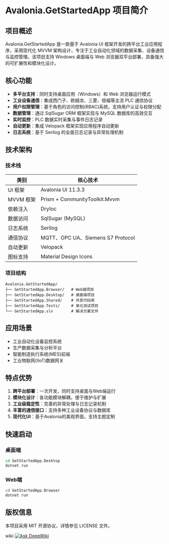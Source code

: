 # Avalonia.GetStartedApp 项目简介

## 项目概述

Avalonia.GetStartedApp 是一款基于 Avalonia UI 框架开发的跨平台工业应用程序，采用现代化 MVVM 架构设计，专注于工业自动化领域的数据采集、设备通信与监控管理。该项目支持 Windows 桌面端与 Web 浏览器双平台部署，具备强大的可扩展性和模块化设计。

## 核心功能

- **多平台支持**：同时支持桌面应用（Windows）和 Web 浏览器运行模式
- **工业设备通信**：集成西门子、欧姆龙、三菱、倍福等主流 PLC 通信协议
- **用户权限管理**：基于角色的访问控制(RBAC)系统，支持用户认证与权限分配
- **数据管理**：通过 SqlSugar ORM 框架实现与 MySQL 数据库的高效交互
- **实时监控**：PLC 数据实时采集与事件日志记录
- **自动更新**：集成 Velopack 框架实现应用程序自动更新
- **日志系统**：基于 Serilog 的全面日志记录与异常处理机制

## 技术架构

### 技术栈

| 类别         | 核心技术                                                                 |
|--------------|--------------------------------------------------------------------------|
| UI 框架      | Avalonia UI 11.3.3                                                      |
| MVVM 框架    | Prism + CommunityToolkit.Mvvm                                           |
| 依赖注入     | DryIoc                                                                  |
| 数据访问     | SqlSugar (MySQL)                                                        |
| 日志系统     | Serilog                                                                 |
| 通信协议     | MQTT、OPC UA、Siemens S7 Protocol                                       |
| 自动更新     | Velopack                                                                |
| 图标支持     | Material Design Icons                                                   |

### 项目结构

```
Avalonia.GetStartedApp/
├── GetStartedApp.Browser/   # Web端项目
├── GetStartedApp.Desktop/   # 桌面端项目
├── GetStartedApp.Shared/    # 共享代码库
├── GetStartedApp.Tests/     # 单元测试项目
└── GetStartedApp.sln        # 解决方案文件
```

## 应用场景

- 工业自动化设备监控系统
- 生产数据采集与分析平台
- 智能制造执行系统(MES)前端
- 工业物联网(IIoT)数据网关

## 特点优势

1. **跨平台部署**：一次开发，同时支持桌面与Web端运行
2. **模块化设计**：各功能模块解耦，便于维护与扩展
3. **工业级稳定性**：完善的异常处理与日志记录机制
4. **丰富的通信接口**：支持多种工业设备协议与数据库
5. **现代化UI**：基于Avalonia的美观界面，支持主题定制

## 快速启动

### 桌面端
```bash
cd GetStartedApp.Desktop
dotnet run
```

### Web端
```bash
cd GetStartedApp.Browser
dotnet run
```

## 版权信息

本项目采用 MIT 开源协议，详情参见 LICENSE 文件。

wiki [![Ask DeepWiki](https://deepwiki.com/badge.svg)](https://deepwiki.com/Leijunshiwoer/Avalonia.GetStartedApp)